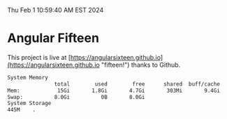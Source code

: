 Thu Feb  1 10:59:40 AM EST 2024

# Angular Fifteen


This project is live at [https://angularsixteen.github.io](https://angularsixteen.github.io "fifteen!") thanks to Github.

```bash
System Memory
               total        used        free      shared  buff/cache   available
Mem:            15Gi       1.8Gi       4.7Gi       303Mi       9.4Gi        13Gi
Swap:          8.0Gi          0B       8.0Gi
System Storage
445M	.
```
